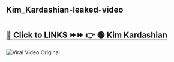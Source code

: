 
 ## Kim_Kardashian-leaked-video 

# <h2><a href="https://clipsfans.com/Kim_Kardashian&ref=git">🔗 Click to LINKS ⏩⏩ 👉 🟢 Kim Kardashian </a></h2>

<a href="https://clipsfans.com/Kim_Kardashian&ref=git" rel="nofollow" data-target="animated-image.originalLink"><img src="https://i.ibb.co.com/xMMVF88/686577567.gif" alt="Viral Video Original" style="max-width: 100%; display: inline-block;" data-target="animated-image.originalImage"></a>
